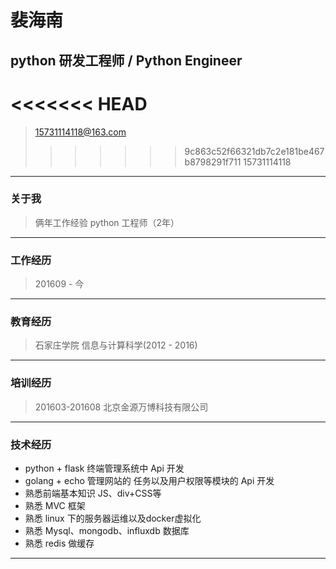# 裴海南
## python 研发工程师 / Python Engineer
<<<<<<< HEAD
=======
> 15731114118@163.com
>>>>>>> 9c863c52f66321db7c2e181be467b8798291f711
> 15731114118
---
### 关于我
> 俩年工作经验 
> python 工程师（2年）
---
### 工作经历
> 201609 - 今 
---
### 教育经历
> 石家庄学院 
> 信息与计算科学(2012 - 2016)
---
### 培训经历
> 201603-201608 北京金源万博科技有限公司
---
### 技术经历
- python + flask 终端管理系统中 Api 开发
- golang + echo 管理网站的 任务以及用户权限等模块的 Api 开发
- 熟悉前端基本知识 JS、div+CSS等
- 熟悉 MVC 框架
- 熟悉 linux 下的服务器运维以及docker虚拟化
- 熟悉 Mysql、mongodb、influxdb 数据库
- 熟悉 redis 做缓存
---
